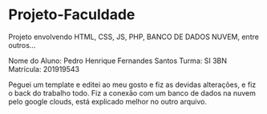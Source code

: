 # Projeto-Faculdade
Projeto envolvendo HTML, CSS, JS, PHP, BANCO DE DADOS NUVEM, entre outros...

Nome do Aluno: Pedro Henrique Fernandes Santos
Turma: SI 3BN
Matrícula: 201919543

Peguei um template e editei ao meu gosto e fiz as devidas alterações, e fiz o back do trabalho todo. Fiz a conexão com um banco de dados na nuvem pelo google clouds, está explicado melhor no outro arquivo.
